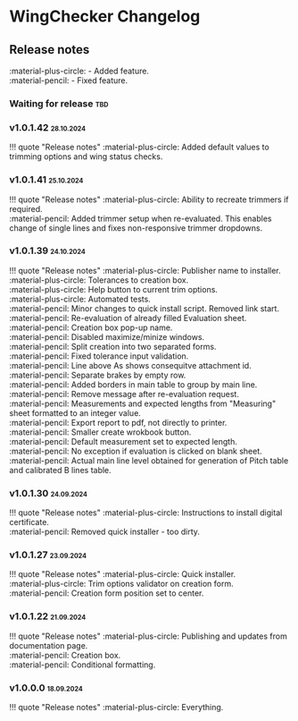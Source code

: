 # WingChecker Changelog

## Release notes

:material-plus-circle: - Added feature.<br>
:material-pencil: - Fixed feature.

### Waiting for release <small><small>TBD</small></small>

### v1.0.1.42 <small><small>28.10.2024</small></small>

!!! quote "Release notes"
    :material-plus-circle: Added default values to trimming options and wing status checks.

### v1.0.1.41 <small><small>25.10.2024</small></small>

!!! quote "Release notes"
    :material-plus-circle: Ability to recreate trimmers if required.<br>
    :material-pencil: Added trimmer setup when re-evaluated. This enables change of single lines and fixes non-responsive trimmer dropdowns.

### v1.0.1.39 <small><small>24.10.2024</small></small>

!!! quote "Release notes"
    :material-plus-circle: Publisher name to installer.<br>
    :material-plus-circle: Tolerances to creation box.<br>
    :material-plus-circle: Help button to current trim options.<br>
    :material-plus-circle: Automated tests.<br>
    :material-pencil: Minor changes to quick install script. Removed link start.<br>
    :material-pencil: Re-evaluation of already filled Evaluation sheet.<br>
    :material-pencil: Creation box pop-up name.<br>
    :material-pencil: Disabled maximize/minize windows.<br>
    :material-pencil: Split creation into two separated forms.<br>
    :material-pencil: Fixed tolerance input validation.<br>
    :material-pencil: Line above As shows consequitve attachment id.<br>
    :material-pencil: Separate brakes by empty row.<br>
    :material-pencil: Added borders in main table to group by main line.<br>
    :material-pencil: Remove message after re-evaluation request.<br>
    :material-pencil: Measurements and expected lengths from "Measuring" sheet formatted to an integer value.<br>
    :material-pencil: Export report to pdf, not directly to printer.<br>
    :material-pencil: Smaller create wrokbook button.<br>
    :material-pencil: Default measurement set to expected length.<br>
    :material-pencil: No exception if evaluation is clicked on blank sheet.<br>
    :material-pencil: Actual main line level obtained for generation of Pitch table and calibrated B lines table.

### v1.0.1.30 <small><small>24.09.2024</small></small>

!!! quote "Release notes"
    :material-plus-circle: Instructions to install digital certificate.<br>
    :material-pencil: Removed quick installer - too dirty.

### v1.0.1.27 <small><small>23.09.2024</small></small>

!!! quote "Release notes"
    :material-plus-circle: Quick installer.<br>
    :material-plus-circle: Trim options validator on creation form.<br>
    :material-pencil: Creation form position set to center.

### v1.0.1.22 <small><small>21.09.2024</small></small>

!!! quote "Release notes"
    :material-plus-circle: Publishing and updates from documentation page.<br>
    :material-pencil: Creation box.<br>
    :material-pencil: Conditional formatting.

### v1.0.0.0 <small><small>18.09.2024</small></small>

!!! quote "Release notes"
    :material-plus-circle: Everything.<br>
